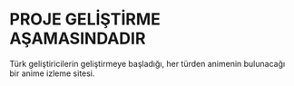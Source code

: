 <h1>PROJE GELİŞTİRME AŞAMASINDADIR</h1>

Türk geliştiricilerin geliştirmeye başladığı, her türden animenin bulunacağı bir anime izleme sitesi.

